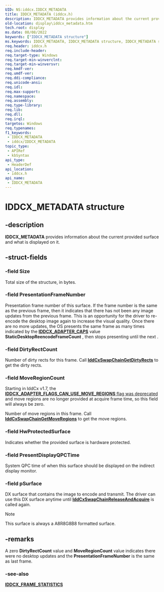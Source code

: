 ```yaml
---
UID: NS:iddcx.IDDCX_METADATA
title: IDDCX_METADATA (iddcx.h)
description: IDDCX_METADATA provides information about the current provided surface and what is displayed on it.
old-location: display\iddcx_metadata.htm
tech.root: display
ms.date: 08/08/2022
keywords: ["IDDCX_METADATA structure"]
ms.keywords: IDDCX_METADATA, IDDCX_METADATA structure, IDDCX_METADATA structure [Display Devices], IDDCX_METADATA structure pointer [Display Devices], IDDCX_METADATA structure structure [Display Devices], display.iddcx_metadata, iddcx/IDDCX_METADATA
req.header: iddcx.h
req.include-header: 
req.target-type: Windows
req.target-min-winverclnt: 
req.target-min-winversvr: 
req.kmdf-ver: 
req.umdf-ver: 
req.ddi-compliance: 
req.unicode-ansi: 
req.idl: 
req.max-support: 
req.namespace: 
req.assembly: 
req.type-library: 
req.lib: 
req.dll: 
req.irql: 
targetos: Windows
req.typenames: 
f1_keywords:
 - IDDCX_METADATA
 - iddcx/IDDCX_METADATA
topic_type:
 - APIRef
 - kbSyntax
api_type:
 - HeaderDef
api_location:
 - iddcx.h
api_name:
 - IDDCX_METADATA
---
```


# IDDCX_METADATA structure

## -description

**IDDCX_METADATA** provides information about the current provided surface and what is displayed on it.

## -struct-fields

### -field Size

Total size of the structure, in bytes.

### -field PresentationFrameNumber

Presentation frame number of this surface. If the frame number is the same as the previous frame, then it indicates that there has not been any image updates from the previous frame. This is an opportunity for the driver to re-encode the desktop image again to increase the visual quality. Once there are no more updates, the OS presents the same frame as many times indicated by the [**IDDCX_ADAPTER_CAPS**](ns-iddcx-iddcx_adapter_caps.md) value **StaticDesktopReencodeFrameCount** , then stops presenting until the next .

### -field DirtyRectCount

Number of dirty rects for this frame. Call [**IddCxSwapChainGetDirtyRects**](nf-iddcx-iddcxswapchaingetdirtyrects.md) to get the dirty rects.

### -field MoveRegionCount

Starting in IddCx v1.7, the [**IDDCX_ADAPTER_FLAGS_CAN_USE_MOVE_REGIONS** flag was deprecated](/windows-hardware/drivers/display/iddcx1.7-updates) and move regions are no longer provided at acquire frame time, so this field will always be zero.

Number of move regions in this frame. Call [**IddCxSwapChainGetMoveRegions**](nf-iddcx-iddcxswapchaingetmoveregions.md) to get the move regions.

### -field HwProtectedSurface

Indicates whether the provided surface is hardware protected.

### -field PresentDisplayQPCTime

System QPC time of when this surface should be displayed on the indirect display monitor.

### -field pSurface

DX surface that contains the image to encode and transmit. The driver can use this DX surface anytime until [**IddCxSwapChainReleaseAndAcquire**](nf-iddcx-iddcxswapchainreleaseandacquirebuffer.md) is called again.

> [!NOTE]
> This surface is always a A8R8G8B8 formatted surface.

## -remarks

A zero **DirtyRectCount** value and **MoveRegionCount** value indicates there were no desktop updates and the **PresentationFrameNumber** is the same as last frame.

### -see-also

[**IDDCX_FRAME_STATISTICS**](ns-iddcx-iddcx_frame_statistics.md)
